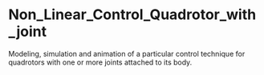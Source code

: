 # Non_Linear_Control_Quadrotor_with_joint
Modeling, simulation and animation of a particular control technique for quadrotors with one or more joints attached to its body.
